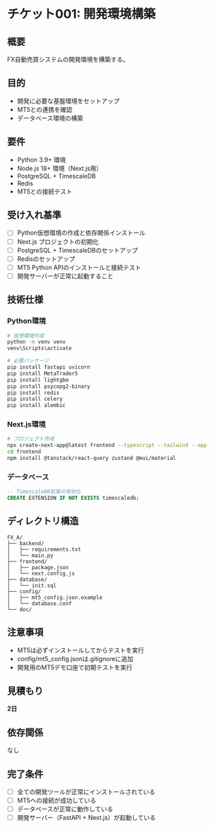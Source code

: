# チケット001: 開発環境構築

## 概要
FX自動売買システムの開発環境を構築する。

## 目的
- 開発に必要な基盤環境をセットアップ
- MT5との連携を確認
- データベース環境の構築

## 要件
- Python 3.9+ 環境
- Node.js 18+ 環境（Next.js用）
- PostgreSQL + TimescaleDB
- Redis
- MT5との接続テスト

## 受け入れ基準
- [ ] Python仮想環境の作成と依存関係インストール
- [ ] Next.js プロジェクトの初期化
- [ ] PostgreSQL + TimescaleDBのセットアップ
- [ ] Redisのセットアップ
- [ ] MT5 Python APIのインストールと接続テスト
- [ ] 開発サーバーが正常に起動すること

## 技術仕様

### Python環境
```bash
# 仮想環境作成
python -m venv venv
venv\Scripts\activate

# 必要パッケージ
pip install fastapi uvicorn
pip install MetaTrader5
pip install lightgbm
pip install psycopg2-binary
pip install redis
pip install celery
pip install alembic
```

### Next.js環境
```bash
# プロジェクト作成
npx create-next-app@latest frontend --typescript --tailwind --app
cd frontend
npm install @tanstack/react-query zustand @mui/material
```

### データベース
```sql
-- TimescaleDB拡張の有効化
CREATE EXTENSION IF NOT EXISTS timescaledb;
```

## ディレクトリ構造
```
FX_A/
├── backend/
│   ├── requirements.txt
│   └── main.py
├── frontend/
│   ├── package.json
│   └── next.config.js
├── database/
│   └── init.sql
├── config/
│   ├── mt5_config.json.example
│   └── database.conf
└── doc/
```

## 注意事項
- MT5は必ずインストールしてからテストを実行
- config/mt5_config.jsonは.gitignoreに追加
- 開発用のMT5デモ口座で初期テストを実行

## 見積もり
**2日**

## 依存関係
なし

## 完了条件
- [ ] 全ての開発ツールが正常にインストールされている
- [ ] MT5への接続が成功している
- [ ] データベースが正常に動作している
- [ ] 開発サーバー（FastAPI + Next.js）が起動している